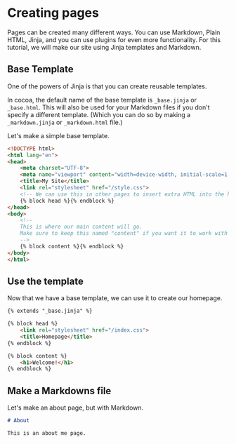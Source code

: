 # Creating pages

Pages can be created many different ways. You can use Markdown, Plain HTML, Jinja, and you can use plugins for even more functionality. For this tutorial, we will make our site using Jinja templates and Markdown.

## Base Template

One of the powers of Jinja is that you can create reusable templates.

In cocoa, the default name of the base template is `_base.jinja` or `_base.html`. This will also be used for your Markdown files if you don't specify a different template. (Which you can do so by making a `_markdown.jinja` or `_markdown.html` file.)

Let's make a simple base template.

```html
<!DOCTYPE html>
<html lang="en">
<head>
    <meta charset="UTF-8">
    <meta name="viewport" content="width=device-width, initial-scale=1.0">
    <title>My Site</title>
    <link rel="stylesheet" href="/style.css">
    <!-- We can use this in other pages to insert extra HTML into the head -->
    {% block head %}{% endblock %}
</head>
<body>
    <!-- 
    This is where our main content will go. 
    Make sure to keep this named "content" if you want it to work with Markdown files 
    -->
    {% block content %}{% endblock %} 
</body>
</html>

```

## Use the template

Now that we have a base template, we can use it to create our homepage.

```html
{% extends "_base.jinja" %}

{% block head %}
    <link rel="stylesheet" href="/index.css">
    <title>Homepage</title>
{% endblock %}

{% block content %}
    <h1>Welcome!</h1>
{% endblock %}
```

## Make a Markdowns file

Let's make an about page, but with Markdown.

```md
# About

This is an about me page.
```
